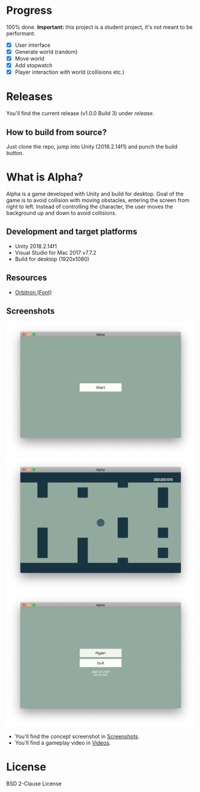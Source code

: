 # Progress
100% done. **Important:** this project is a student project, it's not meant to be performant.
* [x] User interface
* [x] Generate world (random)
* [x] Move world
* [x] Add stopwatch
* [x] Player interaction with world (collisions etc.)

# Releases
You'll find the current release (v1.0.0 Build 3) under *release*.

## How to build from source?
Just clone the repo, jump into Unity (2018.2.14f1) and punch the build button.

# What is Alpha?
Alpha is a game developed with Unity and build for desktop. Goal of the game is to avoid collision with moving obstacles, entering the screen from right to left. Instead of controlling the character, the user moves the background up and down to avoid collisions.

## Development and target platforms
* Unity 2018.2.14f1
* Visual Studio for Mac 2017 v7.7.2
* Build for desktop (1920x1080)

## Resources
* [Orbitron (Font)](https://fonts.google.com/specimen/Orbitron)

## Screenshots
![Start Screen](./Screenshots/alpha_gameplay_screenshot_start-screen.png)
![Main Screen](./Screenshots/alpha_gameplay_screenshot_main-screen.png)
![End Screen](./Screenshots/alpha_gameplay_screenshot_end-screen.png)

* You'll find the concept screenshot in [Screenshots](./Screenshots/alpha_concept_screenshot.jpg).
* You'll find a gameplay video in [Videos](./Videos/).

# License
BSD 2-Clause License
